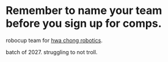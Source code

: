 # Remember to name your team before you sign up for comps.

robocup team for [hwa chong robotics](https://robo.infocommsociety.com).

batch of 2027. struggling to not troll.
